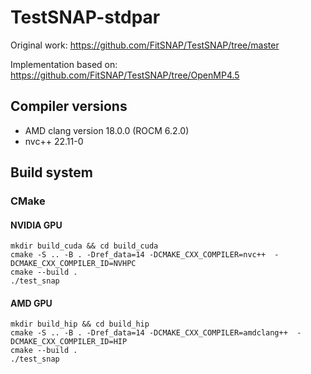 # TestSNAP-stdpar

Original work: https://github.com/FitSNAP/TestSNAP/tree/master

Implementation based on: https://github.com/FitSNAP/TestSNAP/tree/OpenMP4.5

## Compiler versions
* AMD clang version 18.0.0 (ROCM 6.2.0)
* nvc++ 22.11-0  

## Build system
### CMake
#### NVIDIA GPU
```
mkdir build_cuda && cd build_cuda
cmake -S .. -B . -Dref_data=14 -DCMAKE_CXX_COMPILER=nvc++  -DCMAKE_CXX_COMPILER_ID=NVHPC
cmake --build .
./test_snap
```    
#### AMD GPU
```
mkdir build_hip && cd build_hip
cmake -S .. -B . -Dref_data=14 -DCMAKE_CXX_COMPILER=amdclang++  -DCMAKE_CXX_COMPILER_ID=HIP
cmake --build .
./test_snap
```    
